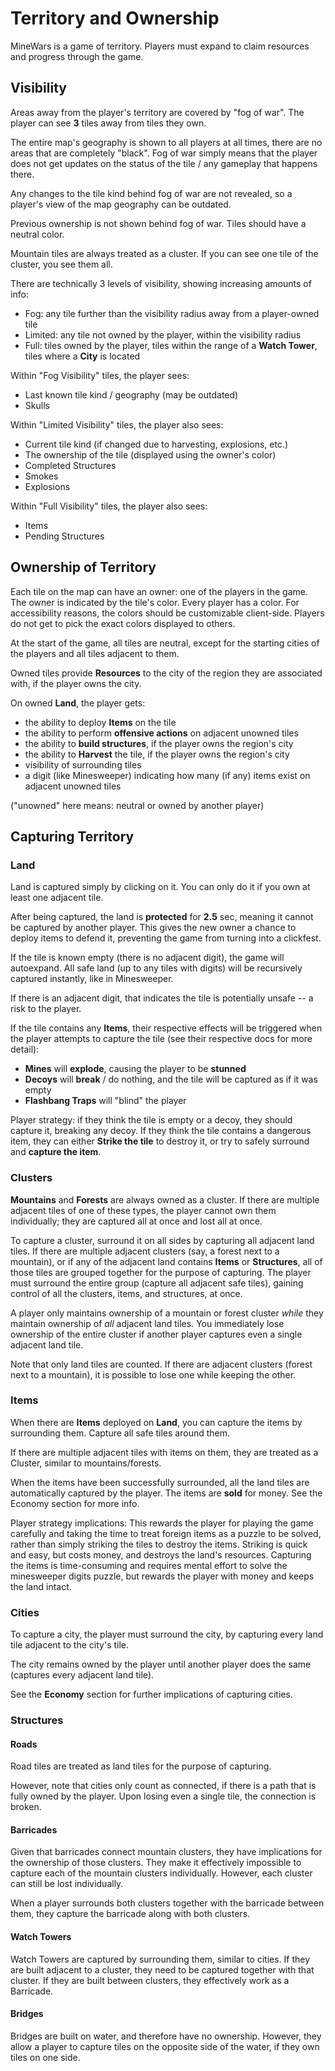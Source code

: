 # Territory and Ownership

MineWars is a game of territory. Players must expand to claim resources and
progress through the game.

## Visibility

Areas away from the player's territory are covered by "fog of war". The
player can see **3** tiles away from tiles they own.

The entire map's geography is shown to all players at all times, there are no
areas that are completely "black". Fog of war simply means that the player does
not get updates on the status of the tile / any gameplay that happens there.

Any changes to the tile kind behind fog of war are not revealed, so a player's
view of the map geography can be outdated.

Previous ownership is not shown behind fog of war. Tiles should have a neutral
color.

Mountain tiles are always treated as a cluster. If you can see one tile of
the cluster, you see them all.

There are technically 3 levels of visibility, showing increasing amounts of info:
 - Fog: any tile further than the visibility radius away from a player-owned tile
 - Limited: any tile not owned by the player, within the visibility radius
 - Full: tiles owned by the player, tiles within the range of a **Watch Tower**, tiles where a **City** is located

Within "Fog Visibility" tiles, the player sees:
 - Last known tile kind / geography (may be outdated)
 - Skulls

Within "Limited Visibility" tiles, the player also sees:
 - Current tile kind (if changed due to harvesting, explosions, etc.)
 - The ownership of the tile (displayed using the owner's color)
 - Completed Structures
 - Smokes
 - Explosions

Within "Full Visibility" tiles, the player also sees:
 - Items
 - Pending Structures

## Ownership of Territory

Each tile on the map can have an owner: one of the players in the game. The
owner is indicated by the tile's color. Every player has a color. For
accessibility reasons, the colors should be customizable client-side. Players do
not get to pick the exact colors displayed to others.

At the start of the game, all tiles are neutral, except for the starting cities
of the players and all tiles adjacent to them.

Owned tiles provide **Resources** to the city of the region they are associated
with, if the player owns the city.

On owned **Land**, the player gets:
 - the ability to deploy **Items** on the tile
 - the ability to perform **offensive actions** on adjacent unowned tiles
 - the ability to **build structures**, if the player owns the region's city
 - the ability to **Harvest** the tile, if the player owns the region's city
 - visibility of surrounding tiles
 - a digit (like Minesweeper) indicating how many (if any) items exist on adjacent unowned tiles

("unowned" here means: neutral or owned by another player)

## Capturing Territory

### Land

Land is captured simply by clicking on it. You can only do it if you own at
least one adjacent tile.

After being captured, the land is **protected** for **2.5** sec, meaning it
cannot be captured by another player. This gives the new owner a chance to
deploy items to defend it, preventing the game from turning into a clickfest.

If the tile is known empty (there is no adjacent digit), the game will
autoexpand. All safe land (up to any tiles with digits) will be recursively
captured instantly, like in Minesweeper.

If there is an adjacent digit, that indicates the tile is potentially unsafe --
a risk to the player.

If the tile contains any **Items**, their respective effects will be triggered
when the player attempts to capture the tile (see their respective docs for more detail):
 - **Mines** will **explode**, causing the player to be **stunned**
 - **Decoys** will **break** / do nothing, and the tile will be captured as if it was empty
 - **Flashbang Traps** will "blind" the player

Player strategy: if they think the tile is empty or a decoy, they should capture
it, breaking any decoy. If they think the tile contains a dangerous item, they
can either **Strike the tile** to destroy it, or try to safely surround and
**capture the item**.

### Clusters

**Mountains** and **Forests** are always owned as a cluster. If there are multiple
adjacent tiles of one of these types, the player cannot own them individually;
they are captured all at once and lost all at once.

To capture a cluster, surround it on all sides by capturing all adjacent land
tiles. If there are multiple adjacent clusters (say, a forest next to a
mountain), or if any of the adjacent land contains **Items** or **Structures**,
all of those tiles are grouped together for the purpose of capturing. The player
must surround the entire group (capture all adjacent safe tiles), gaining
control of all the clusters, items, and structures, at once.

A player only maintains ownership of a mountain or forest cluster *while* they
maintain ownership of *all* adjacent land tiles. You immediately lose ownership
of the entire cluster if another player captures even a single adjacent land
tile.

Note that only land tiles are counted. If there are adjacent clusters (forest
next to a mountain), it is possible to lose one while keeping the other.

### Items

When there are **Items** deployed on **Land**, you can capture the items by
surrounding them. Capture all safe tiles around them.

If there are multiple adjacent tiles with items on them, they are treated
as a Cluster, similar to mountains/forests.

When the items have been successfully surrounded, all the land tiles are
automatically captured by the player. The items are **sold** for money.
See the Economy section for more info.

Player strategy implications: This rewards the player for playing the game
carefully and taking the time to treat foreign items as a puzzle to be solved,
rather than simply striking the tiles to destroy the items. Striking is quick and
easy, but costs money, and destroys the land's resources. Capturing the items
is time-consuming and requires mental effort to solve the minesweeper digits
puzzle, but rewards the player with money and keeps the land intact.

### Cities

To capture a city, the player must surround the city, by capturing every
land tile adjacent to the city's tile.

The city remains owned by the player until another player does the same
(captures every adjacent land tile).

See the **Economy** section for further implications of capturing cities.

### Structures

#### Roads

Road tiles are treated as land tiles for the purpose of capturing.

However, note that cities only count as connected, if there is a path
that is fully owned by the player. Upon losing even a single tile,
the connection is broken.

#### Barricades

Given that barricades connect mountain clusters, they have implications
for the ownership of those clusters. They make it effectively impossible
to capture each of the mountain clusters individually. However, each
cluster can still be lost individually.

When a player surrounds both clusters together with the barricade between
them, they capture the barricade along with both clusters.

#### Watch Towers

Watch Towers are captured by surrounding them, similar to cities. If they
are built adjacent to a cluster, they need to be captured together with
that cluster. If they are built between clusters, they effectively work
as a Barricade.

#### Bridges

Bridges are built on water, and therefore have no ownership. However,
they allow a player to capture tiles on the opposite side of the water,
if they own tiles on one side.


